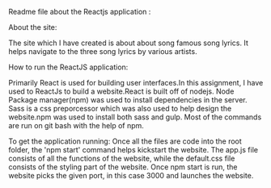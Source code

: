 Readme file about the Reactjs application :

About the site: 

The site which I have created is about about song famous song lyrics. It helps navigate to the three song lyrics by various artists.


How to run the ReactJS application:

   Primarily React is used for building user interfaces.In this assignment, I have used to ReactJs to build a website.React is built off of nodejs. Node Package manager(npm) was used to install dependencies in the server. 
   Sass is a css preporcessor which was also used to help design the website.npm was used to install both sass and gulp. Most of the commands are run on git bash with the help of npm.


To get the application running:
 Once all the files are code into the root folder, the 'npm start' command helps kickstart the website. The app.js file consists of all the functions of the website, while the default.css file consists of the styling part of the website.
Once npm start is run, the website picks the given port, in this case 3000 and launches the website.

  